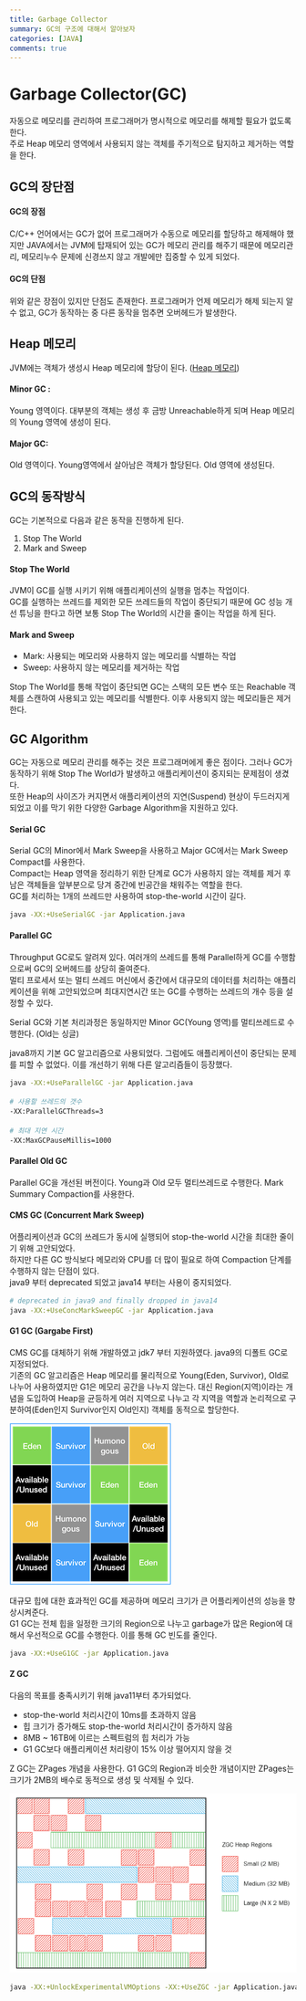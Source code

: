 ```yaml
---
title: Garbage Collector
summary: GC의 구조에 대해서 알아보자
categories: [JAVA]
comments: true
---
```


# Garbage Collector(GC)
자동으로 메모리를 관리하여 프로그래머가 명시적으로 메모리를 해제할 필요가 없도록 한다.\
주로 Heap 메모리 영역에서 사용되지 않는 객체를 주기적으로 탐지하고 제거하는 역할을 한다.

## GC의 장단점
#### GC의 장점
C/C++ 언어에서는 GC가 없어 프로그래머가 수동으로 메모리를 할당하고 해제해야 했지만 JAVA에서는 JVM에 탑재되어 있는 GC가 메모리 관리를 해주기 때문에 메모리관리, 메모리누수 문제에 신경쓰지 않고 개발에만 집중할 수 있게 되었다.

#### GC의 단점
위와 같은 장점이 있지만 단점도 존재한다. 프로그래머가 언제 메모리가 해제 되는지 알 수 없고, GC가 동작하는 중 다른 동작을 멈추면 오버헤드가 발생한다.

## Heap 메모리
JVM에는 객체가 생성시 Heap 메모리에 할당이 된다.
([Heap 메모리](/2023-12/java-compile#힙-heap-언제든지-넣고-언제든지-뺄-수-있는-공간))

#### Minor GC : 
Young 영역이다.
대부분의 객체는 생성 후 금방 Unreachable하게 되며 Heap 메모리의 Young 영역에 생성이 된다.

#### Major GC:
Old 영역이다. Young영역에서 살아남은 객체가 할당된다. Old 영역에 생성된다.

## GC의 동작방식
GC는 기본적으로 다음과 같은 동작을 진행하게 된다.
1. Stop The World
2. Mark and Sweep

#### Stop The World
JVM이 GC를 실행 시키기 위해 애플리케이션의 실행을 멈추는 작업이다.\
GC를 실행하는 쓰레드를 제외한 모든 쓰레드들의 작업이 중단되기 때문에 GC 성능 개선 튜닝을 한다고 하면 보통 Stop The World의 시간을 줄이는 작업을 하게 된다.

#### Mark and Sweep
* Mark: 사용되는 메모리와 사용하지 않는 메모리를 식별하는 작업
* Sweep: 사용하지 않는 메모리를 제거하는 작업

Stop The World를 통해 작업이 중단되면 GC는 스택의 모든 변수 또는 Reachable 객체를 스캔하여 사용되고 있는 메모리를 식별한다. 이후 사용되지 않는 메모리들은 제거한다.

## GC Algorithm
GC는 자동으로 메모리 관리를 해주는 것은 프로그래머에게 좋은 점이다. 그러나 GC가 동작하기 위해 Stop The World가 발생하고 애플리케이션이 중지되는 문제점이 생겼다.\
또한 Heap의 사이즈가 커지면서 애플리케이션의 지연(Suspend) 현상이 두드러지게 되었고 이를 막기 위한 다양한 Garbage Algorithm을 지원하고 있다.

#### Serial GC
Serial GC의 Minor에서 Mark Sweep을 사용하고 Major GC에서는 Mark Sweep Compact를
 사용한다.\
Compact는 Heap 영역을 정리하기 위한 단계로 GC가 사용하지 않는 객체를 제거 후 남은 객체들을 앞부분으로 당겨 중간에 빈공간을 채워주는 역할을 한다.\
GC를 처리하는 1개의 쓰레드만 사용하여 stop-the-world 시간이 길다.
```bash
java -XX:+UseSerialGC -jar Application.java
```

#### Parallel GC
Throughput GC로도 알려져 있다. 여러개의 쓰레드를 통해 Parallel하게 GC를 수행함으로써 GC의 오버헤드를 상당히 줄여준다.\
멀티 프로세서 또는 멀티 쓰레드 머신에서 중간에서 대규모의 데이터를 처리하는 애플리케이션을 위해 고안되었으며 최대지연시간 또는 GC를 수행하는 쓰레드의 개수 등을 설정할 수 있다.

Serial GC와 기본 처리과정은 동일하지만 Minor GC(Young 영역)를 멀티쓰레드로 수행한다. (Old는 싱글)

java8까지 기본 GC 알고리즘으로 사용되었다. 그럼에도 애플리케이션이 중단되는 문제를 피할 수 없었다. 이를 개선하기 위해 다른 알고리즘들이 등장했다.
```bash
java -XX:+UseParallelGC -jar Application.java

# 사용할 쓰레드의 갯수
-XX:ParallelGCThreads=3

# 최대 지연 시간
-XX:MaxGCPauseMillis=1000
```

#### Parallel Old GC
Parallel GC을 개선된 버전이다. Young과 Old 모두 멀티쓰레드로 수행한다. Mark Summary Compaction를 사용한다.

#### CMS GC (Concurrent Mark Sweep)
어플리케이션과 GC의 쓰레드가 동시에 실행되어 stop-the-world 시간을 최대한 줄이기 위해 고안되었다.\
하지만 다른 GC 방식보다 메모리와 CPU를 더 많이 필요로 하여 Compaction 단계를 수행하지 않는 단점이 있다.\
java9 부터 deprecated 되었고 java14 부터는 사용이 중지되었다.

```bash
# deprecated in java9 and finally dropped in java14
java -XX:+UseConcMarkSweepGC -jar Application.java
```

#### G1 GC (Gargabe First)
CMS GC를 대체하기 위해 개발하였고 jdk7 부터 지원하였다. java9의 디폴트 GC로 지정되었다.\
기존의 GC 알고리즘은 Heap 메모리를 물리적으로 Young(Eden, Survivor), Old로 나누어 사용하였지만 G1은 메모리 공간을 나누지 않는다. 대신 Region(지역)이라는 개념을 도입하여 Heap을 균등하게 여러 지역으로 나누고 각 지역을 역할과 논리적으로 구분하여(Eden인지 Survivor인지 Old인지) 객체를 동적으로 할당한다.

![G1 GC](../assets/img/post/G1-GC.png)

대규모 힙에 대한 효과적인 GC를 제공하며 메모리 크기가 큰 어플리케이션의 성능을 향상시켜준다.\
G1 GC는 전체 힙을 일정한 크기의 Region으로 나누고 garbage가 많은 Region에 대해서 우선적으로 GC를 수행한다. 이를 통해 GC 빈도를 줄인다.

```bash
java -XX:+UseG1GC -jar Application.java
```

#### Z GC
다음의 목표를 충족시키기 위해 java11부터 추가되었다.
* stop-the-world 처리시간이 10ms를 초과하지 않음
* 힙 크기가 증가해도 stop-the-world 처리시간이 증가하지 않음
* 8MB ~ 16TB에 이르는 스펙트럼의 힙 처리가 가능
* G1 GC보다 애플리케이션 처리량이 15% 이상 떨어지지 않을 것

Z GC는 ZPages 개념을 사용한다. G1 GC의 Region과 비슷한 개념이지만 ZPages는 크기가 2MB의 배수로 동적으로 생성 및 삭제될 수 있다.

![ZGC](../assets/img/post/ZGC.png)

```bash
java -XX:+UnlockExperimentalVMOptions -XX:+UseZGC -jar Application.java
```
